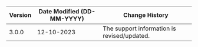 | **Version** | **Date Modified (DD-MM-YYYY)** | **Change History**                          |
|-------------|--------------------------------|---------------------------------------------|
| 3.0.0       | 12-10-2023                     | The support information is revised/updated.                 |
